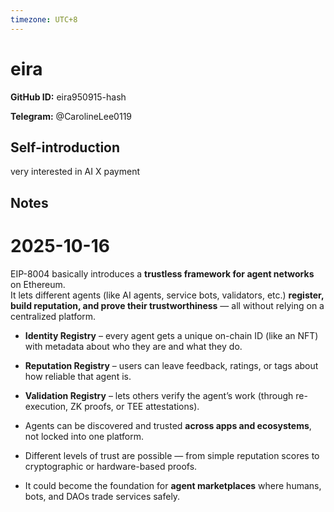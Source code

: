 ```yaml
---
timezone: UTC+8
---
```


# eira

**GitHub ID:** eira950915-hash

**Telegram:** @CarolineLee0119

## Self-introduction

very interested in AI X payment

## Notes

<!-- Content_START -->
# 2025-10-16
<!-- DAILY_CHECKIN_2025-10-16_START -->
EIP-8004 basically introduces a **trustless framework for agent networks** on Ethereum.  
It lets different agents (like AI agents, service bots, validators, etc.) **register, build reputation, and prove their trustworthiness** — all without relying on a centralized platform.

-   **Identity Registry** – every agent gets a unique on-chain ID (like an NFT) with metadata about who they are and what they do.
    
-   **Reputation Registry** – users can leave feedback, ratings, or tags about how reliable that agent is.
    
-   **Validation Registry** – lets others verify the agent’s work (through re-execution, ZK proofs, or TEE attestations).
    

-   Agents can be discovered and trusted **across apps and ecosystems**, not locked into one platform.
    
-   Different levels of trust are possible — from simple reputation scores to cryptographic or hardware-based proofs.
    
-   It could become the foundation for **agent marketplaces** where humans, bots, and DAOs trade services safely.
<!-- DAILY_CHECKIN_2025-10-16_END -->
<!-- Content_END -->
